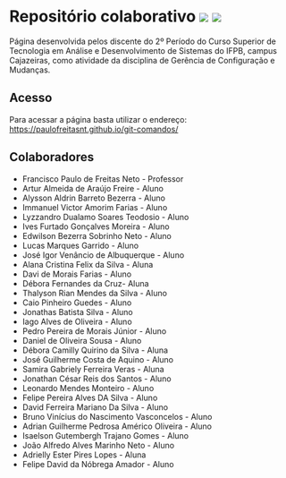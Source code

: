 # Repositório colaborativo ![](https://img.shields.io/github/issues/paulofreitasnt/git-comandos?style=for-the-badge&logo=bitcoin) ![](https://img.shields.io/badge/Teste-100%25-brightgreen?style=for-the-badge&logo=bitcoin)

Página desenvolvida pelos discente do 2º Período do Curso Superior de Tecnologia em Análise e Desenvolvimento de Sistemas do IFPB, campus Cajazeiras, como atividade da disciplina de Gerência de Configuração e Mudanças.

## Acesso

Para acessar a página basta utilizar o endereço: <https://paulofreitasnt.github.io/git-comandos/>

## Colaboradores

- Francisco Paulo de Freitas Neto - Professor
- Artur Almeida de Araújo Freire - Aluno
- Alysson Aldrin Barreto Bezerra - Aluno
- Immanuel Victor Amorim Farias - Aluno
- Lyzzandro Dualamo Soares Teodosio - Aluno
- Ives Furtado Gonçalves Moreira - Aluno
- Edwilson Bezerra Sobrinho Neto - Aluno
- Lucas Marques Garrido - Aluno
- José Igor Venâncio de Albuquerque - Aluno
- Alana Cristina Felix da Silva - Aluna
- Davi de Morais Farias - Aluno
- Débora Fernandes da Cruz- Aluna
- Thalyson Rian Mendes da Silva - Aluno
- Caio Pinheiro Guedes - Aluno
- Jonathas Batista Silva - Aluno
- Iago Alves de Oliveira - Aluno
- Pedro Pereira de Morais Júnior - Aluno
- Daniel de Oliveira Sousa - Aluno
- Débora Camilly Quirino da Silva - Aluna
- José Guilherme Costa de Aquino - Aluno
- Samira Gabriely Ferreira Veras - Aluna
- Jonathan César Reis dos Santos - Aluno
- Leonardo Mendes Monteiro - Aluno
- Felipe Pereira Alves DA Silva - Aluno 
- David Ferreira Mariano Da Silva - Aluno
- Bruno Vinícius do Nascimento Vasconcelos - Aluno
- Adrian Guilherme Pedrosa Américo Oliveira - Aluno
- Isaelson Gutembergh Trajano Gomes - Aluno
- João Alfredo Alves Marinho Neto - Aluno
- Adrielly Ester Pires Lopes - Aluna
- Felipe David da Nóbrega Amador - Aluno